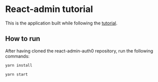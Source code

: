 # React-admin tutorial

This is the application built while following the [tutorial](https://marmelab.com/react-admin/Tutorial.html).

## How to run

After having cloned the react-admin-auth0 repository, run the following commands:

```sh
yarn install

yarn start
```
